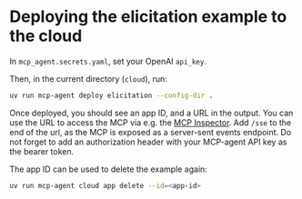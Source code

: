 # Deploying the elicitation example to the cloud

In `mcp_agent.secrets.yaml`, set your OpenAI `api_key`.

Then, in the current directory (`cloud`), run:

```bash
uv run mcp-agent deploy elicitation --config-dir .
```

Once deployed, you should see an app ID, and a URL in the output. 
You can use the URL to access the MCP via e.g. the [MCP Inspector](https://github.com/modelcontextprotocol/inspector).
Add `/sse` to the end of the url, as the MCP is exposed as a server-sent events endpoint.
Do not forget to add an authorization header with your MCP-agent API key as the bearer token.

The app ID can be used to delete the example again:

```bash
uv run mcp-agent cloud app delete --id=<app-id>